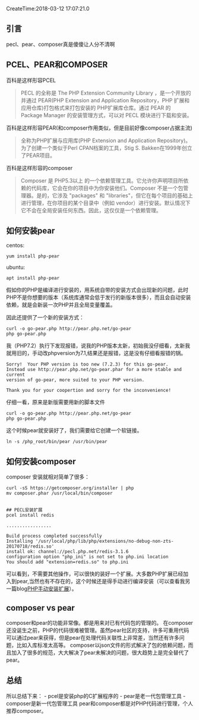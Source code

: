 CreateTime:2018-03-12 17:07:21.0

## 引言
pecl、pear、composer真是傻傻让人分不清啊


## PCEL、PEAR和COMPOSER

百科是这样形容PCEL
> PECL 的全称是 The PHP Extension Community Library ，是一个开放的并通过 PEAR(PHP Extension and Application Repository，PHP 扩展和应用仓库)打包格式来打包安装的 PHP扩展库仓库。通过 PEAR 的 Package Manager 的安装管理方式，可以对 PECL 模块进行下载和安装。

 百科是这样形容PEAR(和composer作用类似，但是目前好像composer占据主流)
>全称为PHP扩展与应用库(PHP Extension and Application Repository)。为了创建一个类似于Perl CPAN档案的工具，Stig S. Bakken在1999年创立了PEAR项目。


百科是这样形容的composer
>Composer 是 PHP5.3以上 的一个依赖管理工具。它允许你声明项目所依赖的代码库，它会在你的项目中为你安装他们。Composer 不是一个包管理器。是的，它涉及 "packages" 和 "libraries"，但它在每个项目的基础上进行管理，在你项目的某个目录中（例如 vendor）进行安装。默认情况下它不会在全局安装任何东西。因此，这仅仅是一个依赖管理。


## 如何安装pear

centos:

    yum install php-pear

ubuntu:

    apt install php-pear

假如你的PHP是编译进行安装的，用系统自带的安装方式会出现新的问题，此时PHP不是你想要的版本（系统库通常会低于发行的新版本很多），而且会自动安装依赖，就是会新装一次PHP并且全局变量覆盖。

因此还提供了一个新的安装方式：

    curl -o go-pear.php http://pear.php.net/go-pear
    php go-pear.php

我（PHP7.2）执行下发现报错，说我的PHP版本太新，初始我没仔细看，太新我就用旧的，手动改phpversion为7.1,结果还是报错，这是没有仔细看报错的锅。

```
Sorry!  Your PHP version is too new (7.2.3) for this go-pear.
Instead use http://pear.php.net/go-pear.phar for a more stable and current
version of go-pear, more suited to your PHP version.

Thank you for your coopertion and sorry for the inconvenience!
```
仔细一看，原来是新版需要用新的脚本文件
    
    curl -o go-pear.php http://pear.php.net/go-pear
    php go-pear.php

这个时候pear就安装好了，我们需要给它创建一个软链接。

    ln -s /php_root/bin/pear /usr/bin/pear


## 如何安装composer

composer 安装就相对简单了很多：

    curl -sS https://getcomposer.org/installer | php
    mv composer.phar /usr/local/bin/composer

```

## PECL安装扩展
pcel install redis

.................

Build process completed successfully
Installing '/usr/local/php/lib/php/extensions/no-debug-non-zts-20170718/redis.so'
install ok: channel://pecl.php.net/redis-3.1.6
configuration option "php_ini" is not set to php.ini location
You should add "extension=redis.so" to php.ini
```

可以看到，不需要其他操作，可以很快的装好一个扩展。大多数PHP扩展已经加入到pear,当然也有不存在的，这个时候还是得手动进行编译安装（可以查看我另一篇blog[PHP手动安装扩展](https://my.oschina.net/lwl1989/blog/534238)）。



## composer vs pear
composer和pear的功能非常像。都是用来对已有代码包的管理的。
在composer还没诞生之前，PHP的代码很难被管理。虽然pear社区的支持，许多可重用代码可以通过pear来获得，但是pear在处理代码关联性上非常差，当然还有许多问题，比如入库标准太高等。
composer以json文件的形式解决了包的依赖问题，而且加入了很多的规范，大大解决了pear未解决的问题，很大趋势上是完全替代了pear。

## 总结
所以总结下来：
    - pcel是安装php的C扩展程序的
    - pear是老一代包管理工具
    - composer是新一代包管理工具
    pear和composer都是对PHP代码进行管理，个人推荐composer。